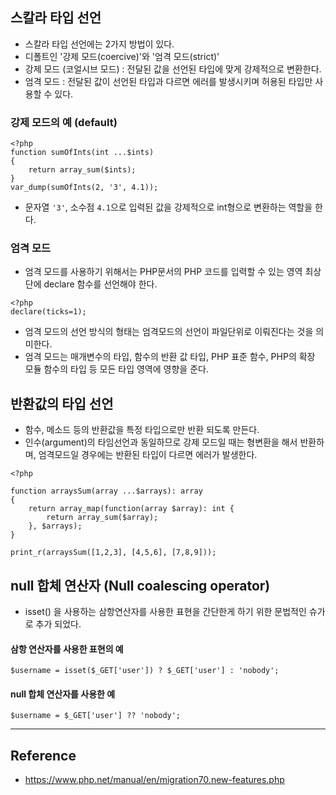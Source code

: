 ## 스칼라 타입 선언
- 스칼라 타입 선언에는 2가지 방법이 있다.
- 디폴트인 '강제 모드(coercive)'와 '엄격 모드(strict)'
- 강제 모드 (코얼시브 모드) : 전달된 값을 선언된 타입에 맞게 강제적으로 변환한다.
- 엄격 모드 : 전달된 값이 선언된 타입과 다르면 에러를 발생시키며 허용된 타입만 사용할 수 있다.

### 강제 모드의 예 (default)
```
<?php
function sumOfInts(int ...$ints)
{
    return array_sum($ints);
}
var_dump(sumOfInts(2, '3', 4.1));
```
- 문자열 `'3'`, 소수점 `4.1`으로 입력된 값을 강제적으로 int형으로 변환하는 역할을 한다.

### 엄격 모드
- 엄격 모드를 사용하기 위해서는 PHP문서의 PHP 코드를 입력할 수 있는 영역 최상단에 declare 함수를 선언해야 한다. 
```
<?php
declare(ticks=1);
```
- 엄격 모드의 선언 방식의 형태는 엄격모드의 선언이 파일단위로 이뤄진다는 것을 의미한다.
- 엄격 모드는 매개변수의 타입, 함수의 반환 값 타입, PHP 표준 함수, PHP의 확장 모듈 함수의 타입 등 모든 타입 영역에 영향을 준다.


## 반환값의 타입 선언
- 함수, 메소드 등의 반환값을 특정 타입으로만 반환 되도록 만든다.
- 인수(argument)의 타임선언과 동일하므로 강제 모드일 때는 형변환을 해서 반환하며, 엄격모드일 경우에는 반환된 타입이 다르면 에러가 발생한다.

```
<?php

function arraysSum(array ...$arrays): array
{
    return array_map(function(array $array): int {
        return array_sum($array);
    }, $arrays);
}

print_r(arraysSum([1,2,3], [4,5,6], [7,8,9]));
```

## null 합체 연산자 (Null coalescing operator)
- isset() 을 사용하는 삼항연산자를 사용한 표현을 간단한게 하기 위한 문법적인 슈가로 추가 되었다.
#### 삼항 연산자를 사용한 표현의 예
```
$username = isset($_GET['user']) ? $_GET['user'] : 'nobody';
```
#### null 합체 연산자를 사용한 예
```
$username = $_GET['user'] ?? 'nobody';
```


---

## Reference
- https://www.php.net/manual/en/migration70.new-features.php
